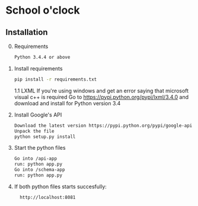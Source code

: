# School o'clock

## Installation

0. Requirements
    ```bash
    Python 3.4.4 or above
    ```

1. Install requirements

    ```bash
    pip install -r requirements.txt
    ```
    1.1 LXML
    If you're using windows and get an error saying that microsoft visual c++ is required
    Go to https://pypi.python.org/pypi/lxml/3.4.0 and download and install for Python version 3.4

2. Install Google's API

    ```bash
    Download the latest version https://pypi.python.org/pypi/google-api-python-client/
    Unpack the file
    python setup.py install
    ```

3. Start the python files

    ```bash
    Go into /api-app
    run: python app.py
    Go into /schema-app
    run: python app.py
    ```

4. If both python files starts succesfully:

    ```bash
      http://localhost:8081
    ```